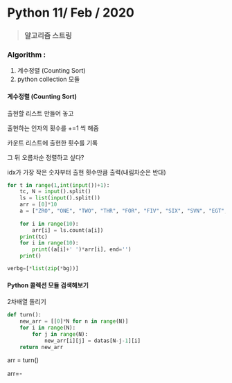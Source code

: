 # Python 11/ Feb / 2020

> ### 알고리즘 스트링

### Algorithm : 

1. 계수정렬 (Counting Sort)
2. python collection 모듈

#### 계수정렬 (Counting Sort)

출현할 리스트 만들어 놓고

출현하는 인자의 횟수를 +=1 씩 해줌

카운트 리스트에 출현한 횟수를 기록

그 뒤 오름차순 정렬하고 싶다? 

idx가 가장 작은 숫자부터 출현 횟수만큼 출력(내림차순은 반대)

```python
for t in range(1,int(input())+1):
    tc, N = input().split()
    ls = list(input().split())
    arr = [0]*10
    a = ["ZRO", "ONE", "TWO", "THR", "FOR", "FIV", "SIX", "SVN", "EGT", "NIN"]
 
    for i in range(10):
        arr[i] = ls.count(a[i])
    print(tc)
    for i in range(10):
        print((a[i]+' ')*arr[i], end='')
    print()
```

```python
verbg=[*list(zip(*bg))]
```

#### Python 콜렉션 모듈 검색해보기

2차배열 돌리기

```python
def turn():
    new_arr = [[0]*N for n in range(N)]
    for i in range(N):
        for j in range(N):
            new_arr[i][j] = datas[N-j-1][i]
    return new_arr
```

arr = turn()

arr=-